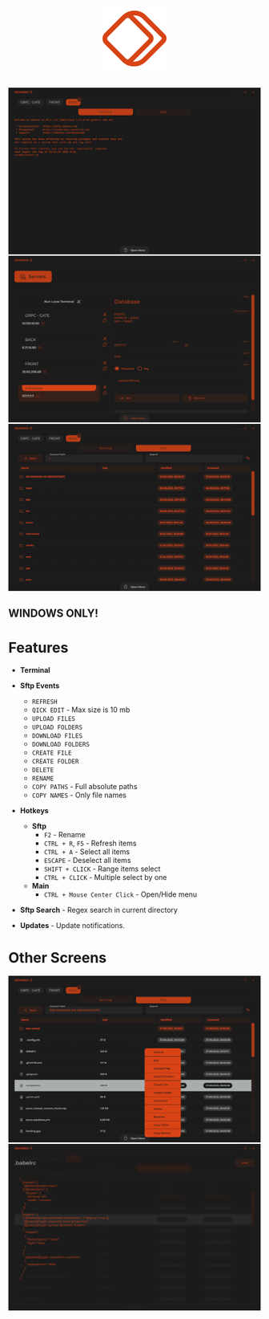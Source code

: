 <p align="center">
  <img  src="./assets/LOGO.png" width="128px" height="128px">
</p>
</br>

<kbd>
  <img src="./assets/screens/1.png">
</kbd>

<kbd>
  <img src="./assets/screens/2.png">
</kbd>

<kbd>
  <img src="./assets/screens/3.png">
</kbd>

## WINDOWS ONLY!

# Features

-   **Terminal**
-   **Sftp Events**

    -   `REFRESH`
    -   `QICK EDIT` - Max size is 10 mb
    -   `UPLOAD FILES`
    -   `UPLOAD FOLDERS`
    -   `DOWNLOAD FILES`
    -   `DOWNLOAD FOLDERS`
    -   `CREATE FILE`
    -   `CREATE FOLDER`
    -   `DELETE`
    -   `RENAME`
    -   `COPY PATHS` - Full absolute paths
    -   `COPY NAMES` - Only file names

-   **Hotkeys**

    -   **Sftp**
        -   `F2` - Rename
        -   `CTRL + R`, `F5` - Refresh items
        -   `CTRL + A` - Select all items
        -   `ESCAPE` - Deselect all items
        -   `SHIFT + CLICK` - Range items select
        -   `CTRL + CLICK` - Multiple select by one
    -   **Main**
        -   `CTRL + Mouse Center Click` - Open/Hide menu

-   **Sftp Search** - Regex search in current directory
-   **Updates** - Update notifications.

# Other Screens

<kbd>
  <img src="./assets/screens/4.png">
</kbd>

<kbd>
  <img src="./assets/screens/5.png">
</kbd>
